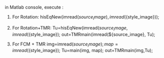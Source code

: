 in Matlab console, execute :

1. For Rotation:
hisEqNew(imread(${source_image}), imread(${style_image}));

2. For Rotation+TMR:
Tu=hisEqNew(imread(${source_image},imread(${style_image});
out=TMRmain(imread(${source_image}, Tu);

3. For FCM + TMR
img=imread(${source_image});
map=imread(${style_image});
Tu=main(img, map);
out=TMRmain(img,Tu);

